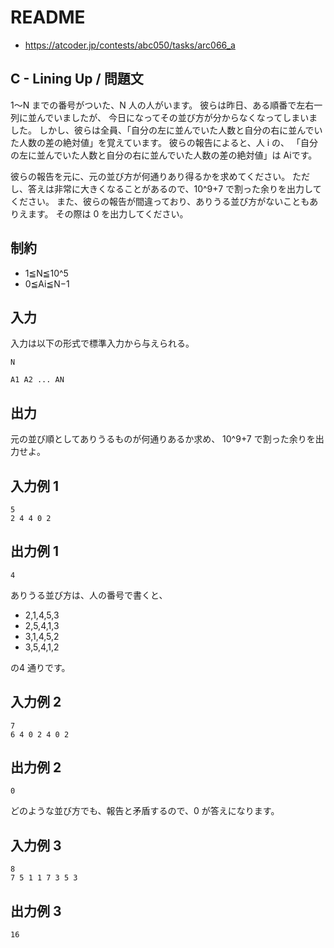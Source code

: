 # README
- <https://atcoder.jp/contests/abc050/tasks/arc066_a>
## C - Lining Up / 問題文
1～N までの番号がついた、N 人の人がいます。
彼らは昨日、ある順番で左右一列に並んでいましたが、
今日になってその並び方が分からなくなってしまいました。
しかし、彼らは全員、「自分の左に並んでいた人数と自分の右に並んでいた人数の差の絶対値」を覚えています。
彼らの報告によると、人 i の、
「自分の左に並んでいた人数と自分の右に並んでいた人数の差の絶対値」は Ai​ です。

彼らの報告を元に、元の並び方が何通りあり得るかを求めてください。
ただし、答えは非常に大きくなることがあるので、10^9+7 で割った余りを出力してください。
また、彼らの報告が間違っており、ありうる並び方がないこともありえます。
その際は 0 を出力してください。
## 制約
- 1≦N≦10^5
- 0≦Ai​≦N−1
## 入力
入力は以下の形式で標準入力から与えられる。

```
N

A1 A2 ... AN
```
## 出力
元の並び順としてありうるものが何通りあるか求め、
10^9+7 で割った余りを出力せよ。
## 入力例 1
```
5
2 4 4 0 2
```
## 出力例 1
```
4
```

ありうる並び方は、人の番号で書くと、

- 2,1,4,5,3
- 2,5,4,1,3
- 3,1,4,5,2
- 3,5,4,1,2

の4 通りです。
## 入力例 2
```
7
6 4 0 2 4 0 2
```
## 出力例 2
```
0
```

どのような並び方でも、報告と矛盾するので、0 が答えになります。
## 入力例 3
```
8
7 5 1 1 7 3 5 3
```
## 出力例 3
```
16
```
